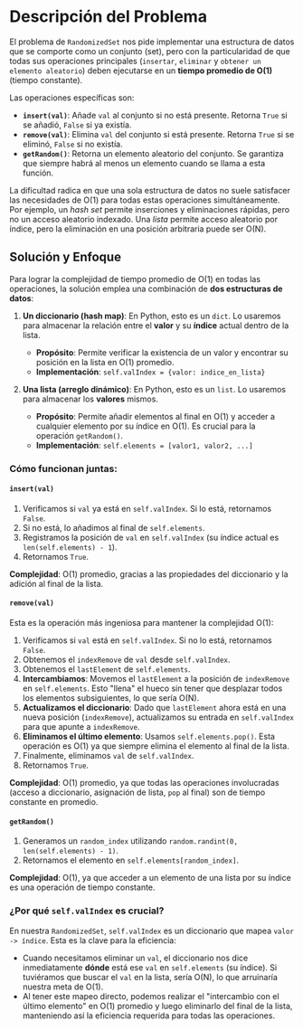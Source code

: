 # Descripción del Problema

El problema de `RandomizedSet` nos pide implementar una estructura de datos que se comporte como un conjunto (set), pero con la particularidad de que todas sus operaciones principales (`insertar`, `eliminar` y `obtener un elemento aleatorio`) deben ejecutarse en un **tiempo promedio de O(1)** (tiempo constante).

Las operaciones específicas son:

* **`insert(val)`**: Añade `val` al conjunto si no está presente. Retorna `True` si se añadió, `False` si ya existía.
* **`remove(val)`**: Elimina `val` del conjunto si está presente. Retorna `True` si se eliminó, `False` si no existía.
* **`getRandom()`**: Retorna un elemento aleatorio del conjunto. Se garantiza que siempre habrá al menos un elemento cuando se llama a esta función.

La dificultad radica en que una sola estructura de datos no suele satisfacer las necesidades de O(1) para todas estas operaciones simultáneamente. Por ejemplo, un *hash set* permite inserciones y eliminaciones rápidas, pero no un acceso aleatorio indexado. Una *lista* permite acceso aleatorio por índice, pero la eliminación en una posición arbitraria puede ser O(N).

## Solución y Enfoque

Para lograr la complejidad de tiempo promedio de O(1) en todas las operaciones, la solución emplea una combinación de **dos estructuras de datos**:

1.  **Un diccionario (hash map)**: En Python, esto es un `dict`. Lo usaremos para almacenar la relación entre el **valor** y su **índice** actual dentro de la lista.
    * **Propósito**: Permite verificar la existencia de un valor y encontrar su posición en la lista en O(1) promedio.
    * **Implementación**: `self.valIndex = {valor: indice_en_lista}`

2.  **Una lista (arreglo dinámico)**: En Python, esto es un `list`. Lo usaremos para almacenar los **valores** mismos.
    * **Propósito**: Permite añadir elementos al final en O(1) y acceder a cualquier elemento por su índice en O(1). Es crucial para la operación `getRandom()`.
    * **Implementación**: `self.elements = [valor1, valor2, ...]`

### Cómo funcionan juntas:

#### `insert(val)`

1.  Verificamos si `val` ya está en `self.valIndex`. Si lo está, retornamos `False`.
2.  Si no está, lo añadimos al final de `self.elements`.
3.  Registramos la posición de `val` en `self.valIndex` (su índice actual es `len(self.elements) - 1`).
4.  Retornamos `True`.

**Complejidad**: O(1) promedio, gracias a las propiedades del diccionario y la adición al final de la lista.

#### `remove(val)`

Esta es la operación más ingeniosa para mantener la complejidad O(1):

1.  Verificamos si `val` está en `self.valIndex`. Si no lo está, retornamos `False`.
2.  Obtenemos el `indexRemove` de `val` desde `self.valIndex`.
3.  Obtenemos el `lastElement` de `self.elements`.
4.  **Intercambiamos**: Movemos el `lastElement` a la posición de `indexRemove` en `self.elements`. Esto "llena" el hueco sin tener que desplazar todos los elementos subsiguientes, lo que sería O(N).
5.  **Actualizamos el diccionario**: Dado que `lastElement` ahora está en una nueva posición (`indexRemove`), actualizamos su entrada en `self.valIndex` para que apunte a `indexRemove`.
6.  **Eliminamos el último elemento**: Usamos `self.elements.pop()`. Esta operación es O(1) ya que siempre elimina el elemento al final de la lista.
7.  Finalmente, eliminamos `val` de `self.valIndex`.
8.  Retornamos `True`.

**Complejidad**: O(1) promedio, ya que todas las operaciones involucradas (acceso a diccionario, asignación de lista, `pop` al final) son de tiempo constante en promedio.

#### `getRandom()`

1.  Generamos un `random_index` utilizando `random.randint(0, len(self.elements) - 1)`.
2.  Retornamos el elemento en `self.elements[random_index]`.

**Complejidad**: O(1), ya que acceder a un elemento de una lista por su índice es una operación de tiempo constante.

### ¿Por qué `self.valIndex` es crucial?

En nuestra `RandomizedSet`, `self.valIndex` es un diccionario que mapea `valor -> índice`. Esta es la clave para la eficiencia:

* Cuando necesitamos eliminar un `val`, el diccionario nos dice inmediatamente **dónde** está ese `val` en `self.elements` (su índice). Si tuviéramos que buscar el `val` en la lista, sería O(N), lo que arruinaría nuestra meta de O(1).
* Al tener este mapeo directo, podemos realizar el "intercambio con el último elemento" en O(1) promedio y luego eliminarlo del final de la lista, manteniendo así la eficiencia requerida para todas las operaciones.